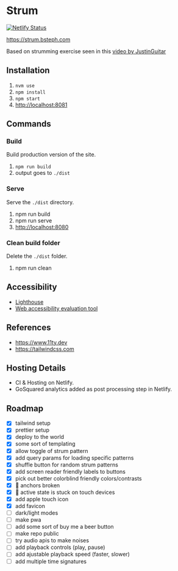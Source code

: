 # Strum

[![Netlify Status](https://api.netlify.com/api/v1/badges/cecf8501-8458-495e-a9d6-75211e041e71/deploy-status)](https://app.netlify.com/sites/fervent-leakey-947339/deploys)

<https://strum.bsteph.com>

Based on strumming exercise seen in this [video by JustinGuitar](https://www.youtube.com/watch?v=CjM5fyXoV8w)

## Installation

1. `nvm use`
2. `npm install`
3. `npm start`
4. <http://localhost:8081>

## Commands

### Build

Build production version of the site.

1. `npm run build`
2. output goes to `./dist`

### Serve

Serve the `./dist` directory.

1. npm run build
2. npm run serve
3. <http://localhost:8080>

### Clean build folder

Delete the `./dist` folder.

1. npm run clean

## Accessibility

- [Lighthouse](https://developers.google.com/speed/pagespeed/insights/?url=https%3A%2F%2Fstrum.bsteph.com)
- [Web accessibility evaluation tool](https://wave.webaim.org/report#/https://strum.bsteph.com)

## References

- <https://www.11ty.dev>
- <https://tailwindcss.com>

## Hosting Details

- CI & Hosting on Netlify.
- GoSquared analytics added as post processing step in Netlify.

## Roadmap

- [x] tailwind setup
- [x] prettier setup
- [x] deploy to the world
- [x] some sort of templating
- [x] allow toggle of strum pattern
- [x] add query params for loading specific patterns
- [x] shuffle button for random strum patterns
- [x] add screen reader friendly labels to buttons
- [x] pick out better colorblind friendly colors/contrasts
- [x] 🐞 anchors broken
- [x] 🐞 active state is stuck on touch devices
- [x] add apple touch icon
- [x] add favicon
- [ ] dark/light modes
- [ ] make pwa
- [ ] add some sort of buy me a beer button
- [ ] make repo public
- [ ] try audio apis to make noises
- [ ] add playback controls (play, pause)
- [ ] add ajustable playback speed (faster, slower)
- [ ] add multiple time signatures
